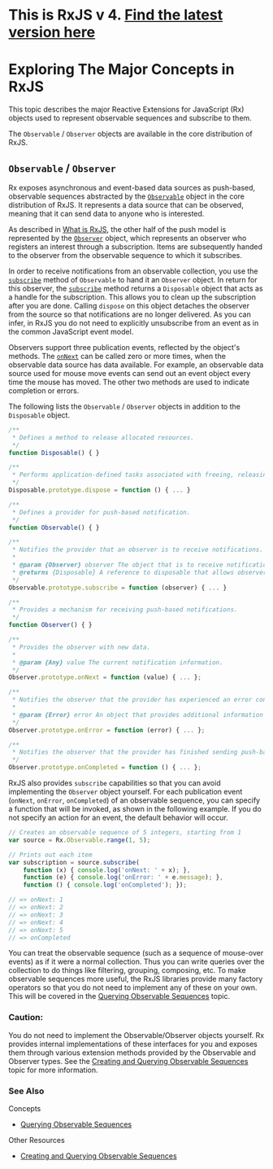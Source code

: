 # This is RxJS v 4. [Find the latest version here](https://github.com/reactivex/rxjs)
# Exploring The Major Concepts in RxJS #

This topic describes the major Reactive Extensions for JavaScript (Rx) objects used to represent observable sequences and subscribe to them.

The `Observable` / `Observer` objects are available in the core distribution of RxJS.

## `Observable` / `Observer` ##

Rx exposes asynchronous and event-based data sources as push-based, observable sequences abstracted by the [`Observable`](https://github.com/Reactive-Extensions/RxJS/blob/master/doc/api/core/observable.md) object in the core distribution of RxJS. It represents a data source that can be observed, meaning that it can send data to anyone who is interested.

As described in [What is RxJS](what.md), the other half of the push model is represented by the [`Observer`](https://github.com/Reactive-Extensions/RxJS/blob/master/doc/api/core/observer.md) object, which represents an observer who registers an interest through a subscription. Items are subsequently handed to the observer from the observable sequence to which it subscribes.

In order to receive notifications from an observable collection, you use the [`subscribe`](https://github.com/Reactive-Extensions/RxJS/blob/master/doc/api/core/observable.md#rxobservableprototypesubscribeobserver--onnext-onerror-oncompleted) method of `Observable` to hand it an `Observer` object. In return for this observer, the [`subscribe`](https://github.com/Reactive-Extensions/RxJS/blob/master/doc/api/core/observable.md#rxobservableprototypesubscribeobserver--onnext-onerror-oncompleted) method returns a `Disposable` object that acts as a handle for the subscription. This allows you to clean up the subscription after you are done.  Calling `dispose` on this object detaches the observer from the source so that notifications are no longer delivered. As you can infer, in RxJS you do not need to explicitly unsubscribe from an event as in the common JavaScript event model.

Observers support three publication events, reflected by the object's methods. The [`onNext`](https://github.com/Reactive-Extensions/RxJS/blob/master/doc/api/core/observer.md#rxobserverprototypeonnextvalue) can be called zero or more times, when the observable data source has data available. For example, an observable data source used for mouse move events can send out an event object every time the mouse has moved. The other two methods are used to indicate completion or errors.

The following lists the `Observable` / `Observer` objects in addition to the `Disposable` object.

```js
/**
 * Defines a method to release allocated resources.
 */
function Disposable() { }

/**
 * Performs application-defined tasks associated with freeing, releasing, or resetting resources.
 */
Disposable.prototype.dispose = function () { ... }

/**
 * Defines a provider for push-based notification.
 */
function Observable() { }

/**
 * Notifies the provider that an observer is to receive notifications.
 *
 * @param {Observer} observer The object that is to receive notifications.
 * @returns {Disposable} A reference to disposable that allows observers to stop receiving notifications before the provider has finished sending them.
 */
Observable.prototype.subscribe = function (observer) { ... }

/**
 * Provides a mechanism for receiving push-based notifications.
 */
function Observer() { }

/**
 * Provides the observer with new data.
 *
 * @param {Any} value The current notification information.
 */
Observer.prototype.onNext = function (value) { ... };

/**
 * Notifies the observer that the provider has experienced an error condition.
 *
 * @param {Error} error An object that provides additional information about the error.
 */
Observer.prototype.onError = function (error) { ... };

/**
 * Notifies the observer that the provider has finished sending push-based notifications.
 */
Observer.prototype.onCompleted = function () { ... };
```

RxJS also provides `subscribe` capabilities so that you can avoid implementing the `Observer` object yourself. For each publication event (`onNext`, `onError`, `onCompleted`) of an observable sequence, you can specify a function that will be invoked, as shown in the following example. If you do not specify an action for an event, the default behavior will occur.

```js
// Creates an observable sequence of 5 integers, starting from 1
var source = Rx.Observable.range(1, 5);

// Prints out each item
var subscription = source.subscribe(
	function (x) { console.log('onNext: ' + x); },
	function (e) { console.log('onError: ' + e.message); },
	function () { console.log('onCompleted'); });

// => onNext: 1
// => onNext: 2
// => onNext: 3
// => onNext: 4
// => onNext: 5
// => onCompleted
```

You can treat the observable sequence (such as a sequence of mouse-over events) as if it were a normal collection. Thus you can write queries over the collection to do things like filtering, grouping, composing, etc. To make observable sequences more useful, the RxJS libraries provide many factory operators so that you do not need to implement any of these on your own. This will be covered in the [Querying Observable Sequences](querying.md) topic.

### Caution:
You do not need to implement the Observable/Observer objects yourself.  Rx provides internal implementations of these interfaces for you and exposes them through various extension methods provided by the Observable and Observer types.  See the [Creating and Querying Observable Sequences](creatingquerying.md) topic for more information.

### See Also

Concepts
- [Querying Observable Sequences](querying.md)

Other Resources
- [Creating and Querying Observable Sequences](creatingquerying.md)
